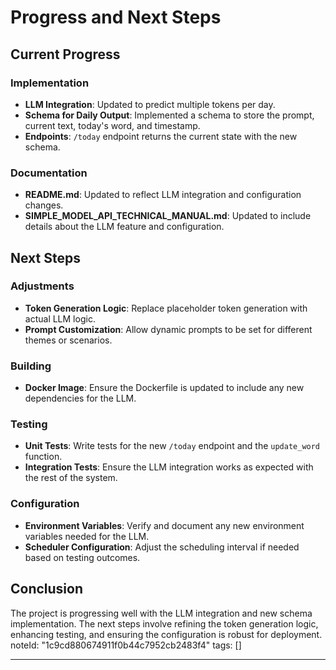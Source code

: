 # Progress and Next Steps

## Current Progress

### Implementation
- **LLM Integration**: Updated to predict multiple tokens per day.
- **Schema for Daily Output**: Implemented a schema to store the prompt, current text, today's word, and timestamp.
- **Endpoints**: `/today` endpoint returns the current state with the new schema.

### Documentation
- **README.md**: Updated to reflect LLM integration and configuration changes.
- **SIMPLE_MODEL_API_TECHNICAL_MANUAL.md**: Updated to include details about the LLM feature and configuration.

## Next Steps

### Adjustments
- **Token Generation Logic**: Replace placeholder token generation with actual LLM logic.
- **Prompt Customization**: Allow dynamic prompts to be set for different themes or scenarios.

### Building
- **Docker Image**: Ensure the Dockerfile is updated to include any new dependencies for the LLM.

### Testing
- **Unit Tests**: Write tests for the new `/today` endpoint and the `update_word` function.
- **Integration Tests**: Ensure the LLM integration works as expected with the rest of the system.

### Configuration
- **Environment Variables**: Verify and document any new environment variables needed for the LLM.
- **Scheduler Configuration**: Adjust the scheduling interval if needed based on testing outcomes.

## Conclusion
The project is progressing well with the LLM integration and new schema implementation. The next steps involve refining the token generation logic, enhancing testing, and ensuring the configuration is robust for deployment. 
noteId: "1c9cd880674911f0b44c7952cb2483f4"
tags: []

---

 